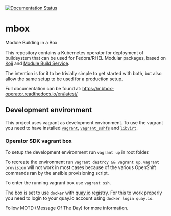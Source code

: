 [![Documentation Status](https://readthedocs.org/projects/mbbox-operator/badge/?version=latest)](https://mbbox-operator.readthedocs.io/en/latest/?badge=latest)

# mbox
Module Building in a Box

This repository contains a Kubernetes operator for deployment of buildsystem that can be used for Fedora/RHEL Modular packages, based on [Koji](https://pagure.io/koji/) and [Module Build Service](https://pagure.io/fm-orchestrator/).

The intention is for it to be trivially simple to get started with both, but also allow the same setup to be used for a production setup.

Full documentation can be found at: https://mbbox-operator.readthedocs.io/en/latest/

## Development environment
This project uses vagrant as development environment. To use the vagrant you need to have installed [`vagrant`](https://www.vagrantup.com/), [`vagrant_sshfs`](https://github.com/dustymabe/vagrant-sshfs) and [`libvirt`](https://libvirt.org/).

### Operator SDK vagrant box
To setup the development environment run `vagrant up` in root folder.

To recreate the environment run `vagrant destroy && vagrant up`. `vagrant provision` will not work in most cases because of the various OpenShift commands ran by the ansible provisioning script.

To enter the running vagrant box use `vagrant ssh`.

The box is set to use `docker` with [quay.io](https://quay.io) registry. For this to work properly you need to login to your quay.io account using `docker login quay.io`.

Follow MOTD (Message Of The Day) for more information.
